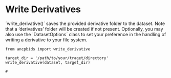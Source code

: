 # Write Derivatives
´write_derivative()´ saves the provided derivative folder to the dataset. Note that a ‘derivatives’ folder will be created if not present. Optionally, you may also use the ´DatasetOptions´ class to set your preference in the handling of writing a derivative to your file system.

    from ancpbids import write_derivative
    
    target_dir = '/path/to/your/traget/directory'
    write_derivative(dataset, target_dir)

    #

<!--
# Saving a Dataset

Once you've queried and worked with your BIDS dataset, you may want to save your dataset to your local file system. This can be done with several functions. 
the ´load_dataset()´ function. Optionally, you may also  also use the ´DatasetOptions´ class to set your preference in the handling of reading (and writting) a dataset from your file system. In the following example we will use the ´dataset_path´ you have queried beforehand.

## Saving a Dataset
Once your work is finished with your dataset, you can save it back to disk using ´save_dataset()´. Your ´target directory´ should be empty.


    from ancpbids import save_dataset

    target_dir = '/path/to/your/traget/directory'
    save_dataset(dataset, target_dir)

    #ValueError: No file writer registered for file: /.../sub-009_ses-1_scans.tsv


When calling `save_dataset()`, the [in-memory graph](https://ancplaboldenburg.github.io/ancpbids_documentation/extra/inmemory.html) materializes as a new folder on disk. This is done "schema-aware": following the syntax and the semantic BIDS specification, such as naming Artifacts with correct key-value pairs. The new folder will contain the [dataset_description.json](https://alexisbaxman.github.io/ancpbids_documentation/extra/inmemory.html#the-model-of-a-bids-dataset), with the field `BIDSVersion` derived directly from the schema.

![dataset_description_json](../static/dataset_description_json.png)

```{note}
For each subject, a separate folder is created, and **Artifacts are named automatically:** the key-value information (such as *'sub-09'*) is inferred from the folder structure. This writting functionally allows to export fully valid BIDS derivatives dynamically and automatic within pipelines. 

```
-->



